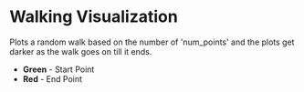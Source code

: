 # Walking Visualization

Plots a random walk based on the number of 'num_points' and the plots get darker as the walk goes on till it ends.
- **Green** - Start Point
- **Red** - End Point

